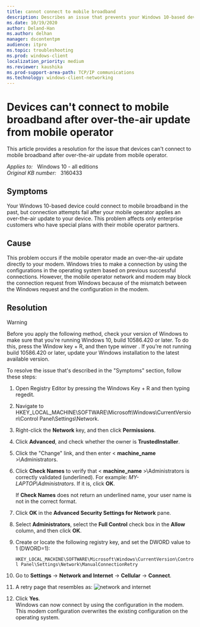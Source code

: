 ```yaml
---
title: cannot connect to mobile broadband
description: Describes an issue that prevents your Windows 10-based device from connecting to mobile broadband. Occurs if an over-the-air update was applied directly to your modem. Resolutions are provided.
ms.date: 10/19/2020
author: Deland-Han
ms.author: delhan 
manager: dscontentpm
audience: itpro
ms.topic: troubleshooting
ms.prod: windows-client
localization_priority: medium
ms.reviewer: kaushika
ms.prod-support-area-path: TCP/IP communications
ms.technology: windows-client-networking
---
```

# Devices can't connect to mobile broadband after over-the-air update from mobile operator

This article provides a resolution for the issue that devices can't connect to mobile broadband after over-the-air update from mobile operator.

_Applies to:_ &nbsp; Windows 10 - all editions  
_Original KB number:_ &nbsp; 3160433

## Symptoms

Your Windows 10-based device could connect to mobile broadband in the past, but connection attempts fail after your mobile operator applies an over-the-air update to your device. This problem affects only enterprise customers who have special plans with their mobile operator partners.

## Cause

This problem occurs if the mobile operator made an over-the-air update directly to your modem. Windows tries to make a connection by using the configurations in the operating system based on previous successful connections. However, the mobile operator network and modem may block the connection request from Windows because of the mismatch between the Windows request and the configuration in the modem.

## Resolution

> [!WARNING]
> Before you apply the following method, check your version of Windows to make sure that you're running Windows 10, build 10586.420 or later. To do this, press the Window key + R, and then type winver . If you're not running build 10586.420 or later, update your Windows installation to the latest available version.

To resolve the issue that's described in the "Symptoms" section, follow these steps:

1. Open Registry Editor by pressing the Windows Key + R and then typing regedit.
2. Navigate to HKEY_LOCAL_MACHINE\SOFTWARE\Microsoft\Windows\CurrentVersion\Control Panel\Settings\Network.
3. Right-click the **Network** key, and then click **Permissions**.
4. Click **Advanced**, and check whether the owner is **TrustedInstaller**.
5. Click the "Change" link, and then enter < **machine_name** >\Administrators.
6. Click **Check Names** to verify that < **machine_name** >\Administrators is correctly validated (underlined). For example: *MY-LAPTOP\Administrators*. If it is, click **OK**.

    If **Check Names** does not return an underlined name, your user name is not in the correct format.
7. Click **OK** in the **Advanced Security Settings for Network** pane.
8. Select **Administrators**, select the **Full Control** check box in the **Allow** column, and then click **OK**.
9. Create or locate the following registry key, and set the DWORD value to 1 (DWORD=1):

    `HKEY_LOCAL_MACHINE\SOFTWARE\Microsoft\Windows\CurrentVersion\Control Panel\Settings\Network\ManualConnectionRetry`

10. Go to **Settings** -> **Network and Internet** -> **Cellular** -> **Connect**.
11. A retry page that resembles as:
![network and internet](./media/device-cant-connect-mobile-broadband-over-the-air/network-and-internet.jpg)

12. Click **Yes**.  
Windows can now connect by using the configuration in the modem. This modem configuration overwrites the existing configuration on the operating system.
